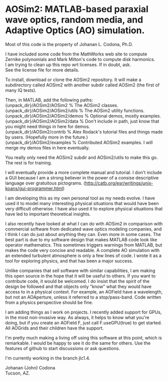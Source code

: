 <H1>
AOSim2: MATLAB-based paraxial wave optics, random media, and Adaptive Optics (AO) simulation.
</H1>

Most of this code is the property of Johanan L. Codona, Ph.D.

I have included some code from the MathWorks web site to compute Zernike polynomials and Mark Milton's code to compute disk harmonics.  
I am trying to clean up this repo wrt licenses.  If in doubt, ask.  
See the license file for more details.

To install, download or clone the AOSim2 repository.  It will make a subdirectory called AOSim2 with another subdir called AOSim2 (the first of many IQ tests).

Then, in MATLAB, add the following paths:<br>
{unpack_dir}/AOSim2/AOSim2	    % The AOSim2 classes.  <br>
{unpack_dir}/AOSim2/AOSim2/utils    % The AOSim2 utility functions.<br>
{unpack_dir}/AOSim2/AOSim2/demos    % Optional demos, mostly examples.<br>
{unpack_dir}/AOSim2/AOSim2/data     % Don't include in path, just know that you might need things in here for demos.<br>
{unpack_dir}/AOSim2/contrib	    % Alex Rodack's tutorial files and things made by users.  (Hopefully more in the future.)<br>
{unpack_dir}/AOSim2/examples	    % Contributed AOSim2 examples.  I will merge my demos files in here eventually.<br>

You really only need the AOSim2 subdir and AOSim2/utils to make this go.  The rest is for training.

I will eventually provide a more complete manual and tutorial.  I don't include a GUI because I am a strong believer in 
the power of a consise descriptive language over gratuitous pictograms. (http://catb.org/esr/writings/unix-koans/gui-programmer.html)

I am developing this as my own personal tool as my needs evolve.  I have used it to model many interesting physical situations that would 
have been very difficult otherwise.  I have also used it to explore physical situations that have led to important theoretical insights.

I also recently have looked at what I can do with AOSim2 in comparison with commercial software from dedicated wave optics modeling 
companies, and I think I can do just about anything they can.  Even more in some cases.  The best part is due to my software design that 
makes MATLAB code look like operator mathematics.  This sometimes triggers warnings from MATLAB, but makes the code very concise and readable.
A complete AO simulation with an extended turbulent atmosphere is only a few lines of code.  I wrote it as a tool for exploring physics, and 
that has been a major success.  

Unlike companies that sell software with similar capabilities, I am making this open source in the hope that it will be useful to others.
If you want to contribute code, it would be welcomed.  I do insist that the spirit of the design be followed and that objects only "know"
what they would have access to in a physical context.  For example, an AOField have a wavelength, but not an AOAperture, unless it referred 
to a stop/pass-band.  Code written from a physics perspective should be fine.

I am adding things as I work on projects.  I recently added support for GPUs, in the most non-invasive way.  As always, it helps to know 
what you're doing, but if you create an AOField F, just call F.useGPU(true) to get started.  All AOGrids and their children have the support.

I'm pretty much making a living off using this software at this point, which is remarkable.  I would be happy to see it do the same for 
others.  Use the features of github to start discussions or ask questions.

I'm currently working in the branch jlc1.4.

Johanan (John) Codona<br>
Tucson, AZ.
